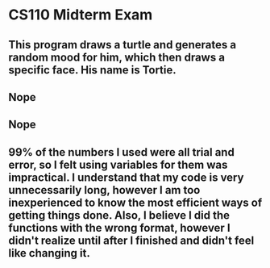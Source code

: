 # CS110 Midterm Exam

## This program draws a turtle and generates a random mood for him, which then draws a specific face. His name is Tortie.

## Nope

## Nope

## 99% of the numbers I used were all trial and error, so I felt using variables for them was impractical. I understand that my code is very unnecessarily long, however I am too inexperienced to know the most efficient ways of getting things done. Also, I believe I did the functions with the wrong format, however I didn't realize until after I finished and didn't feel like changing it.
